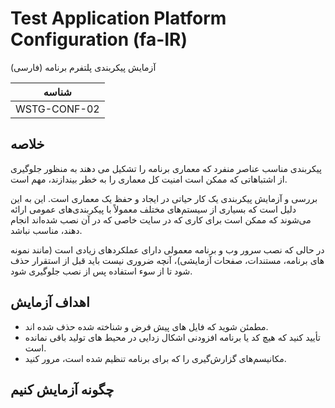 # Test Application Platform Configuration (fa-IR)

آزمایش پیکربندی پلتفرم برنامه (فارسی)

|شناسه          |
|------------|
|WSTG-CONF-02|

## خلاصه

پیکربندی مناسب عناصر منفرد که معماری برنامه را تشکیل می دهند به منظور جلوگیری از اشتباهاتی که ممکن است امنیت کل معماری را به خطر بیندازند، مهم است.

بررسی و آزمایش پیکربندی یک کار حیاتی در ایجاد و حفظ یک معماری است. این به این دلیل است که بسیاری از سیستم‌های مختلف معمولاً با پیکربندی‌های عمومی ارائه می‌شوند که ممکن است برای کاری که در سایت خاصی که در آن نصب شده‌اند انجام دهند، مناسب نباشد.

در حالی که نصب سرور وب و برنامه معمولی دارای عملکردهای زیادی است (مانند نمونه های برنامه، مستندات، صفحات آزمایشی)، آنچه ضروری نیست باید قبل از استقرار حذف شود تا از سوء استفاده پس از نصب جلوگیری شود.

## اهداف آزمایش

- مطمئن شوید که فایل های پیش فرض و شناخته شده حذف شده اند.
- تأیید کنید که هیچ کد یا برنامه افزودنی اشکال زدایی در محیط های تولید باقی نمانده است.
- مکانیسم‌های گزارش‌گیری را که برای برنامه تنظیم شده است، مرور کنید.

## چگونه آزمایش کنیم
